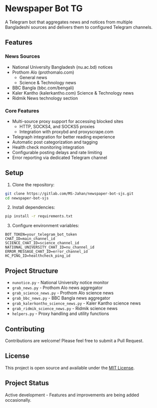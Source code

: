 # Newspaper Bot TG

A Telegram bot that aggregates news and notices from multiple Bangladeshi sources and delivers them to configured Telegram channels.

## Features

### News Sources
- National University Bangladesh (nu.ac.bd) notices
- Prothom Alo (prothomalo.com)
  - General news
  - Science & Technology news
- BBC Bangla (bbc.com/bengali)
- Kaler Kantho (kalerkantho.com) Science & Technology news
- Ridmik News technology section

### Core Features
- Multi-source proxy support for accessing blocked sites
  - HTTP, SOCKS4, and SOCKS5 proxies
  - Integration with proxybd and proxyscrape.com
- Telegraph integration for better reading experience
- Automatic post categorization and tagging
- Health check monitoring integration
- Configurable posting delays and rate limiting
- Error reporting via dedicated Telegram channel

## Setup

1. Clone the repository:
```bash
git clone https://gitlab.com/MS-Jahan/newspaper-bot-sjs.git
cd newspaper-bot-sjs
```

2. Install dependencies:
```bash
pip install -r requirements.txt
```

3. Configure environment variables:
```
BOT_TOKEN=your_telegram_bot_token
CHAT_ID=main_channel_id
SCIENCE_CHAT_ID=science_channel_id
NATIONAL_UNIVERSITY_CHAT_ID=nu_channel_id
ERROR_MESSAGE_CHAT_ID=error_channel_id
HC_PING_ID=healthcheck_ping_id
```

## Project Structure
- `nunotice.py` - National University notice monitor
- `grab_news.py` - Prothom Alo news aggregator
- `grab_science_news.py` - Prothom Alo science news
- `grab_bbc_news.py` - BBC Bangla news aggregator
- `grab_kalerkontho_science_news.py` - Kaler Kantho science news
- `grab_ridmik_science_news.py` - Ridmik science news
- `helpers.py` - Proxy handling and utility functions

## Contributing

Contributions are welcome! Please feel free to submit a Pull Request.

## License

This project is open source and available under the [MIT License](LICENSE).

## Project Status

Active development - Features and improvements are being added occasionally.
